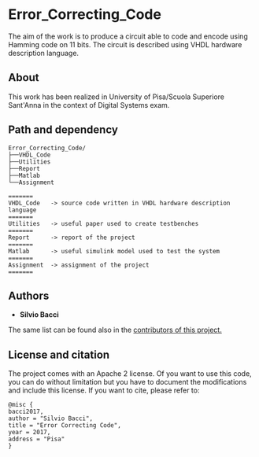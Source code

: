 # Error_Correcting_Code
The aim of the work is to produce a circuit able to code and encode using Hamming code on 11 bits. The circuit is described using VHDL hardware description language.

## About 
This work has been realized in University of Pisa/Scuola Superiore Sant'Anna in the context of Digital Systems exam.

## Path and dependency
```
Error_Correcting_Code/
├──VHDL_Code
├──Utilities
├──Report
├──Matlab
└──Assignment

=======
VHDL_Code	-> source code written in VHDL hardware description language
=======
Utilities 	-> useful paper used to create testbenches
=======
Report 		-> report of the project
=======
Matlab 		-> useful simulink model used to test the system
=======
Assignment 	-> assignment of the project
=======
```

## Authors
* <b>Silvio Bacci</b>

The same list can be found also in the <a href="https://github.com/silviobacci/Error_Correcting_Code/graphs/contributors">contributors of this project.</a>

## License and citation
The project comes with an Apache 2 license. Of you want to use this code, you can do without limitation but you have to document the modifications and include this license. If you want to cite, please refer to:

```
@misc {
bacci2017,
author = "Silvio Bacci",
title = "Error Correcting Code",
year = 2017,
address = "Pisa"
}
```



